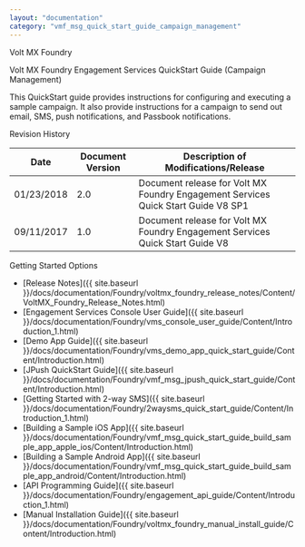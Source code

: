 ```yaml
---
layout: "documentation"
category: "vmf_msg_quick_start_guide_campaign_management"
---
```

                      

Volt MX  Foundry

Volt MX  Foundry Engagement Services QuickStart Guide (Campaign Management)

This QuickStart guide provides instructions for configuring and executing a sample campaign. It also provide instructions for a campaign to send out email, SMS, push notifications, and Passbook notifications.

Revision History

  
| **Date** | **Document Version** | **Description of Modifications/Release** |
| --- | --- | --- |
| 01/23/2018 | 2.0 | Document release for Volt MX Foundry Engagement Services Quick Start Guide V8 SP1 |
| 09/11/2017 | 1.0 | Document release for Volt MX Foundry Engagement Services Quick Start Guide V8 |

Getting Started Options

*   [Release Notes]({{ site.baseurl }}/docs/documentation/Foundry/voltmx_foundry_release_notes/Content/VoltMX_Foundry_Release_Notes.html)
*   [Engagement Services Console User Guide]({{ site.baseurl }}/docs/documentation/Foundry/vms_console_user_guide/Content/Introduction_1.html)
*   [Demo App Guide]({{ site.baseurl }}/docs/documentation/Foundry/vms_demo_app_quick_start_guide/Content/Introduction.html)
*   [JPush QuickStart Guide]({{ site.baseurl }}/docs/documentation/Foundry/vmf_msg_jpush_quick_start_guide/Content/Introduction.html)
*   [Getting Started with 2-way SMS]({{ site.baseurl }}/docs/documentation/Foundry/2waysms_quick_start_guide/Content/Introduction_1.html)
*   [Building a Sample iOS App]({{ site.baseurl }}/docs/documentation/Foundry/vmf_msg_quick_start_guide_build_sample_app_apple_ios/Content/Introduction.html)
*   [Building a Sample Android App]({{ site.baseurl }}/docs/documentation/Foundry/vmf_msg_quick_start_guide_build_sample_app_android/Content/Introduction.html)
*   [API Programming Guide]({{ site.baseurl }}/docs/documentation/Foundry/engagement_api_guide/Content/Introduction_1.html)
*   [Manual Installation Guide]({{ site.baseurl }}/docs/documentation/Foundry/voltmx_foundry_manual_install_guide/Content/Introduction.html)
